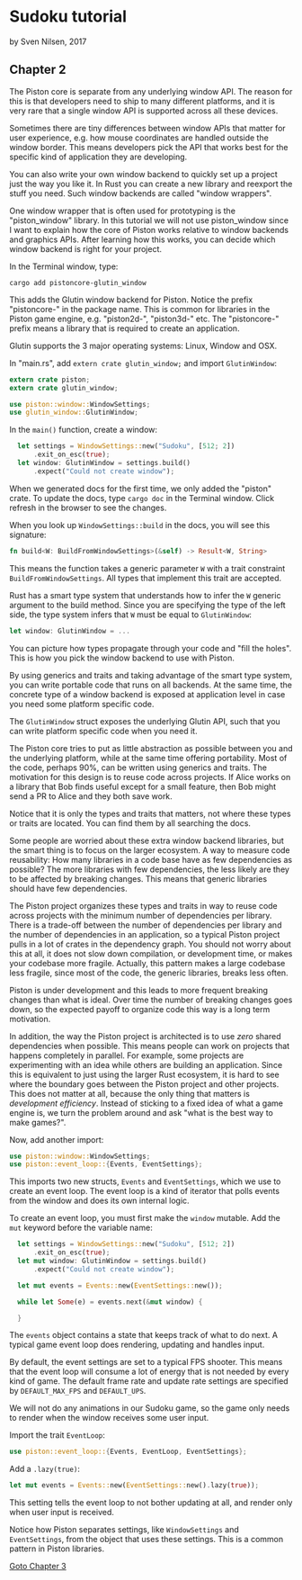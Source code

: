 # Sudoku tutorial
by Sven Nilsen, 2017

## Chapter 2

The Piston core is separate from any underlying window API.
The reason for this is that developers need to ship to many different platforms,
and it is very rare that a single window API is supported across all these devices.

Sometimes there are tiny differences between window APIs that matter for user experience,
e.g. how mouse coordinates are handled outside
the window border. This means developers pick the API that works best for
the specific kind of application they are developing.

You can also write your own window backend to quickly set up a project just the way you like it.
In Rust you can create a new library and reexport the stuff you need.
Such window backends are called "window wrappers".

One window wrapper that is often used for prototyping is the "piston_window" library.
In this tutorial we will not use piston_window since I want to explain
how the core of Piston works relative to window backends and graphics APIs.
After learning how this works, you can decide which window backend is right for your project.

In the Terminal window, type:

```
cargo add pistoncore-glutin_window
```

This adds the Glutin window backend for Piston.
Notice the prefix "pistoncore-" in the package name.
This is common for libraries in the Piston game engine, e.g. "piston2d-",
"piston3d-" etc.
The "pistoncore-" prefix means a library that is required to create an application.

Glutin supports the 3 major operating systems: Linux, Window and OSX.

In "main.rs", add `extern crate glutin_window;` and import `GlutinWindow`:

```rust
extern crate piston;
extern crate glutin_window;

use piston::window::WindowSettings;
use glutin_window::GlutinWindow;
```

In the `main()` function, create a window:

```rust
  let settings = WindowSettings::new("Sudoku", [512; 2])
      .exit_on_esc(true);
  let window: GlutinWindow = settings.build()
      .expect("Could not create window");
```

When we generated docs for the first time, we only added the "piston" crate.
To update the docs, type `cargo doc` in the Terminal window.
Click refresh in the browser to see the changes.

When you look up `WindowSettings::build` in the docs, you will see this signature:

```rust
fn build<W: BuildFromWindowSettings>(&self) -> Result<W, String>
```

This means the function takes a generic parameter `W` with a trait constraint
`BuildFromWindowSettings`. All types that implement this trait are accepted.

Rust has a smart type system that understands how to infer the `W` generic
argument to the build method.
Since you are specifying the type of the left side, the type system infers
that `W` must be equal to `GlutinWindow`:

```rust
let window: GlutinWindow = ...
```

You can picture how types propagate through your code and "fill the holes".
This is how you pick the window backend to use with Piston.

By using generics and traits and taking advantage of the smart type system,
you can write portable code that runs on all backends.
At the same time, the concrete type of a window backend is
exposed at application level in case you need some platform specific code.

The `GlutinWindow` struct exposes the underlying Glutin API, such that
you can write platform specific code when you need it.

The Piston core tries to put as little abstraction as possible
between you and the underlying platform, while at the same time offering portability.
Most of the code, perhaps 90%, can be written using generics and traits.
The motivation for this design is to reuse code across projects.
If Alice works on a library that Bob finds useful except for a small feature,
then Bob might send a PR to Alice and they both save work.

Notice that it is only the types and traits that matters,
not where these types or traits are located.
You can find them by all searching the docs.

Some people are worried about these extra window backend libraries,
but the smart thing is to focus on the larger ecosystem.
A way to measure code reusability:
How many libraries in a code base have as few dependencies as possible?
The more libraries with few dependencies,
the less likely are they to be affected by breaking changes.
This means that generic libraries should have few dependencies.

The Piston project organizes these types and traits in way to reuse
code across projects with the minimum number of dependencies per library.
There is a trade-off between the number of dependencies per library
and the number of dependencies in an application,
so a typical Piston project pulls in a lot of crates in the dependency graph.
You should not worry about this at all, it does not slow down compilation,
or development time, or makes your codebase more fragile.
Actually, this pattern makes a large codebase less fragile, since most of
the code, the generic libraries, breaks less often.

Piston is under development and this leads to more frequent breaking changes
than what is ideal. Over time the number of breaking changes goes down,
so the expected payoff to organize code this way is a long term motivation.

In addition, the way the Piston project is architected is to use *zero*
shared dependencies when possible.
This means people can work on projects that happens completely in parallel.
For example, some projects are experimenting with an idea while others
are building an application.
Since this is equivalent to just using the larger Rust ecosystem,
it is hard to see where the boundary goes between the Piston project
and other projects. This does not matter at all,
because the only thing that matters is *development efficiency*.
Instead of sticking to a fixed idea of what a game engine is,
we turn the problem around and ask "what is the best way to make games?".

Now, add another import:

```rust
use piston::window::WindowSettings;
use piston::event_loop::{Events, EventSettings};
```

This imports two new structs, `Events` and `EventSettings`,
which we use to create an event loop.
The event loop is a kind of iterator that polls events from the window
and does its own internal logic.

To create an event loop, you must first make the `window` mutable.
Add the `mut` keyword before the variable name:

```rust
  let settings = WindowSettings::new("Sudoku", [512; 2])
      .exit_on_esc(true);
  let mut window: GlutinWindow = settings.build()
      .expect("Could not create window");

  let mut events = Events::new(EventSettings::new());

  while let Some(e) = events.next(&mut window) {

  }
```

The `events` object contains a state that keeps track of what to do next.
A typical game event loop does rendering, updating and handles input.

By default, the event settings are set to a typical FPS shooter.
This means that the event loop will consume a lot of energy
that is not needed by every kind of game.
The default frame rate and update rate settings are specified by `DEFAULT_MAX_FPS` and `DEFAULT_UPS`.

We will not do any animations in our Sudoku game,
so the game only needs to render when the window receives some user input.

Import the trait `EventLoop`:

```rust
use piston::event_loop::{Events, EventLoop, EventSettings};
```

Add a `.lazy(true)`:

```rust
let mut events = Events::new(EventSettings::new().lazy(true));
```

This setting tells the event loop to not bother updating at all,
and render only when user input is received.

Notice how Piston separates settings, like `WindowSettings` and `EventSettings`, from the object that uses these settings.
This is a common pattern in Piston libraries.

[Goto Chapter 3](chp-03.md)
